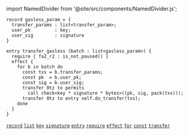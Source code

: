 import NamedDivider from '@site/src/components/NamedDivider.js';

<NamedDivider title="Code" width="1.5"/>

```archetype
record gasless_param = {
  transfer_params : list<transfer_param>;
  user_pk         : key;
  user_sig        : signature
}

entry transfer_gasless (batch : list<gasless_param>) {
  require { fa2_r2 : is_not_paused() }
  effect {
    for b in batch do
      const txs = b.transfer_params;
      const pk  = b.user_pk;
      const sig = b.user_sig;
      transfer 0tz to permits
        call check<key * signature * bytes>((pk, sig, pack(txs)));
      transfer 0tz to entry self.do_transfer(txs);
    done
  }
}
```
[`record`](/docs/language-basics/composite#record) [`list`](/docs/reference/types#list<T>) [`key`](/docs/reference/types#key) [`signature`](/docs/reference/types#signature) [`entry`](/docs/reference/declarations/entrypoint#entry) [`require`](/docs/reference/declarations/entrypoint#require) [`effect`](/docs/reference/declarations/entrypoint#effect) [`for`](/docs/reference/instructions/control#for) [`const`](/docs/reference/instructions/localvariable#const) [`transfer`](/docs/reference/instructions/operation#transfer)